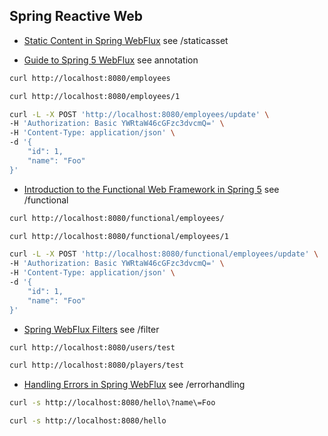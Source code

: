 ## Spring Reactive Web

- [Static Content in Spring WebFlux](https://www.baeldung.com/spring-webflux-static-content) see /staticasset

- [Guide to Spring 5 WebFlux](https://www.baeldung.com/spring-webflux) see annotation
```bash
curl http://localhost:8080/employees

curl http://localhost:8080/employees/1

curl -L -X POST 'http://localhost:8080/employees/update' \
-H 'Authorization: Basic YWRtaW46cGFzc3dvcmQ=' \
-H 'Content-Type: application/json' \
-d '{
    "id": 1,
    "name": "Foo"
}'
```

- [Introduction to the Functional Web Framework in Spring 5](https://www.baeldung.com/spring-5-functional-web) see /functional
```bash
curl http://localhost:8080/functional/employees/

curl http://localhost:8080/functional/employees/1

curl -L -X POST 'http://localhost:8080/functional/employees/update' \
-H 'Authorization: Basic YWRtaW46cGFzc3dvcmQ=' \
-H 'Content-Type: application/json' \
-d '{
    "id": 1,
    "name": "Foo"
}'
```

- [Spring WebFlux Filters](https://www.baeldung.com/spring-webflux-filters) see /filter
```bash
curl http://localhost:8080/users/test

curl http://localhost:8080/players/test
```

- [Handling Errors in Spring WebFlux](https://www.baeldung.com/spring-webflux-errors) see /errorhandling
```bash
curl -s http://localhost:8080/hello\?name\=Foo

curl -s http://localhost:8080/hello
```
